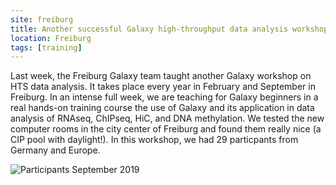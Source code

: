 ```yaml
---
site: freiburg
title: Another successful Galaxy high-throughput data analysis workshop in Freiburg
location: Freiburg
tags: [training]
---
```


Last week, the Freiburg Galaxy team taught another Galaxy workshop on HTS data analysis. It takes place every year in February and September in Freiburg. In an intense full week, we are teaching for Galaxy beginners in a real hands-on training course the use of Galaxy and its application in data analysis of RNAseq, ChIPseq, HiC, and DNA methylation. We tested the new computer rooms in the city center of Freiburg and found them really nice (a CIP pool with daylight!). In this workshop, we had 29 particpants from Germany and Europe.

![Participants September 2019](/assets/media/WSgrouppicture2019.jpg)

